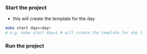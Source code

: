 ### Start the project

- this will create the template for the day

```sh
make start day=<day>
# e.g. make start day=1 # will create the template for day 1
```

### Run the project

```sh
```
